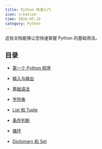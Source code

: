```yaml
---
title: Python 快速入门
icon: creative
time: 2020-05-19
category: Python
---
```


这些文档能够让您快速掌握 Python 的基础用法。

<!-- more -->

## 目录

- [第一个 Python 程序](write.md)

- [输入与输出](io.md)

- [基础语法](basic.md)

- [字符串](string.md)

- [List 和 Tuple](list-and-tuple.md)

- [条件判断](condition.md)

- [循环](loop.md)

- [Dictionary 和 Set](dict-and-set.md)
